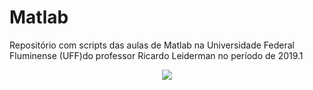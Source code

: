 # Matlab
Repositório com scripts das aulas de Matlab na Universidade Federal Fluminense (UFF)do professor Ricardo Leiderman no período 
de 2019.1 

<p align="center">
  <img src="http://www.ndc.uff.br/sites/default/files/arquivos/pictures/brasaoUFF%20-%20200X285.png">
</p>
